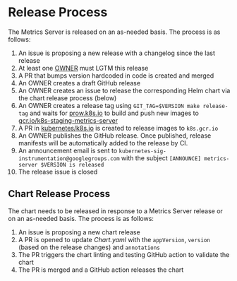 # Release Process

The Metrics Server is released on an as-needed basis. The process is as follows:

1. An issue is proposing a new release with a changelog since the last release
1. At least one [OWNER](OWNERS) must LGTM this release
1. A PR that bumps version hardcoded in code is created and merged
1. An OWNER creates a draft GitHub release
1. An OWNER creates an issue to release the corresponding Helm chart via the chart release process (below)
1. An OWNER creates a release tag using `GIT_TAG=$VERSION make release-tag` and waits for [prow.k8s.io](prow.k8s.io) to build and push new images to [gcr.io/k8s-staging-metrics-server](https://gcr.io/k8s-staging-metrics-server)
1. A PR in [kubernetes/k8s.io](https://github.com/kubernetes/k8s.io/blob/main/k8s.gcr.io/images/k8s-staging-metrics-server/images.yaml) is created to release images to `k8s.gcr.io`
1. An OWNER publishes the GitHub release. Once published, release manifests will be automatically added to the release by CI.
1. An announcement email is sent to `kubernetes-sig-instrumentation@googlegroups.com` with the subject `[ANNOUNCE] metrics-server $VERSION is released`
1. The release issue is closed

## Chart Release Process

The chart needs to be released in response to a Metrics Server release or on an as-needed basis. The process is as follows:

1. An issue is proposing a new chart release
1. A PR is opened to update _Chart.yaml_ with the `appVersion`, `version` (based on the release changes) and `annotations`
1. The PR triggers the chart linting and testing GitHub action to validate the chart
1. The PR is merged and a GitHub action releases the chart
